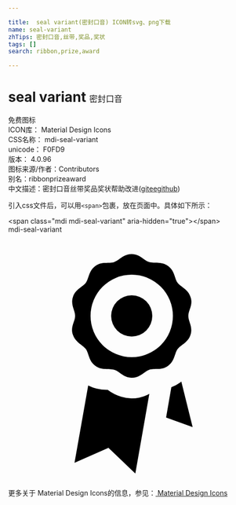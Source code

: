 ```yaml
---

title:  seal variant(密封口音) ICON转svg、png下载
name: seal-variant
zhTips: 密封口音,丝带,奖品,奖状
tags: []
search: ribbon,prize,award

---
```


# seal variant  <small style="font-size: 60%;font-weight: 100">密封口音</small>


<div class="detail-page">
<p>
<span><span class="badge-success badge">免费图标</span> </span>
<br/>
<span>
ICON库：
<span class="badge-secondary badge">Material Design Icons</span> 
</span>
<br/>
<span>
CSS名称：
<span class="badge-secondary badge">mdi-seal-variant</span> 
</span>
<br/>
<span>
unicode：
<span class="badge-secondary badge">F0FD9</span> 
<copy-btn content='F0FD9' btn-title=""></copy-btn>
<copy-btn :content='String.fromCodePoint(parseInt("F0FD9", 16))' btn-title="复制U"></copy-btn>
</span>
<br/>
<span>
版本：
<span class="badge-secondary badge">4.0.96</span> 
</span>
<br/>
<span>图标来源/作者：<span class="badge-light badge">Contributors</span></span> 
<br/>
<span>别名：<span class="badge-light badge">ribbon</span><span class="badge-light badge">prize</span><span class="badge-light badge">award</span></span><br/><span class="zh-detail">中文描述：<span class="badge-primary badge">密封口音</span><span class="badge-primary badge">丝带</span><span class="badge-primary badge">奖品</span><span class="badge-primary badge">奖状</span><span class="help-link"><span>帮助改进</span>(<a href="https://gitee.com/liuwave/icon-helper/edit/master/json/material/seal-variant.json" target="_blank" rel="noopener noreferrer">gitee</a><a href="https://github.com/liuwave/icon-helper/edit/master/json/material/seal-variant.json" target="_blank" rel="noopener noreferrer">github</a></span>)</span><br/>
</p>
</div>
<div class="alert alert-dark">
  <i class="mdi mdi-seal-variant mdi-48px"></i>
  <i class="mdi mdi-seal-variant mdi-36px"></i>
  <i class="mdi mdi-seal-variant mdi-24px"></i>
  <i class="mdi mdi-seal-variant mdi-18px"></i>
</div>
<div>
  <p>引入css文件后，可以用<code>&lt;span&gt;</code>包裹，放在页面中。具体如下所示：    
  </p>
  <div class="alert alert-primary" style="font-size: 14px">
    &lt;span class="mdi mdi-seal-variant" aria-hidden="true"&gt;&lt;/span&gt;
    <copy-btn content='<span class="mdi mdi-seal-variant" aria-hidden="true"></span>'></copy-btn>
  </div>
  <div class="alert alert-secondary">
    <i class="mdi mdi-seal-variant"
    style="font-size: 24px"
    aria-hidden="true"></i> mdi-seal-variant
    <copy-btn content="mdi-seal-variant" btn-title="复制图标名称"></copy-btn>
  </div>
</div>
<div id="svg" class="svg-wrap">
<svg xmlns="http://www.w3.org/2000/svg" viewBox="0 0 24 24"><path d="M17.71 6.15C17.46 5.38 16.79 5.21 16.45 4.77C16.14 4.31 16.18 3.62 15.53 3.15S14.23 2.92 13.7 2.77 12.81 2 12 2 10.82 2.58 10.3 2.77 9.13 2.67 8.47 3.15 7.86 4.31 7.55 4.77C7.21 5.21 6.55 5.38 6.29 6.15S6.5 7.45 6.5 8 6 9.08 6.29 9.85 7.21 10.79 7.55 11.23C7.86 11.69 7.82 12.38 8.47 12.85S9.77 13.08 10.3 13.23 11.19 14 12 14 13.18 13.42 13.7 13.23 14.87 13.33 15.53 12.85 16.14 11.69 16.45 11.23C16.79 10.79 17.45 10.62 17.71 9.85S17.5 8.55 17.5 8 18 6.92 17.71 6.15M12 12A4 4 0 1 1 16 8A4 4 0 0 1 12 12M14 8A2 2 0 1 1 12 6A2 2 0 0 1 14 8M13.71 15.56L13.08 19.16L12.35 23.29L9.74 20.8L6.44 22.25L7.77 14.75A4 4 0 0 0 9.66 15.17A4.15 4.15 0 0 0 11 15.85A3.32 3.32 0 0 0 12 16A3.5 3.5 0 0 0 13.71 15.56M17.92 18.78L15.34 17.86L15.85 14.92A3.2 3.2 0 0 0 16.7 14.47L16.82 14.37Z" /></svg>
</div>
<detail full-name='mdi-seal-variant'></detail>
    
<div><p>更多关于 Material Design Icons的信息，参见：<a target="_blank" href="https://iconhelper.cn/material.html"> Material Design Icons</a>
</p></div>
